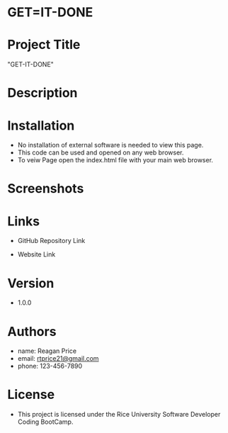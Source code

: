 # GET=IT-DONE

# Project Title
"GET-IT-DONE" 


# Description



# Installation

- No installation of external software is needed to view this page.
- This code can be used and opened on any web browser.
- To veiw  Page open the index.html file with your main web browser.

# Screenshots



# Links

- GitHub Repository Link


- Website Link


# Version

- 1.0.0

# Authors

- name: Reagan Price
- email: rtprice21@gmail.com
- phone: 123-456-7890

# License

- This project is licensed under the Rice University Software Developer Coding BootCamp.
